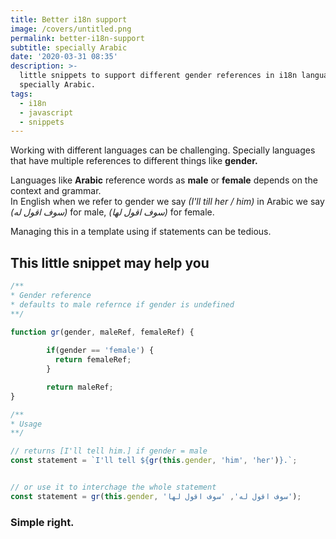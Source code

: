 ```yaml
---
title: Better i18n support
image: /covers/untitled.png
permalink: better-i18n-support
subtitle: specially Arabic
date: '2020-03-31 08:35'
description: >-
  little snippets to support different gender references in i18n languages
  specially Arabic.
tags:
  - i18n
  - javascript
  - snippets
---
```

Working with different languages can be challenging. Specially languages that have multiple references to different things like **gender.**

Languages like **Arabic** reference words as **male** or **female** depends on the context and grammar.\
In English when we refer to gender we say *(I'll till her / him)* in Arabic we say *(سوف اقول له)* for male, *(سوف اقول لها)* for female. 

Managing this in a template using if statements can be tedious.

## This little snippet may help you

```javascript
/**
* Gender reference
* defaults to male refernce if gender is undefined
**/

function gr(gender, maleRef, femaleRef) {
      
        if(gender == 'female') {
          return femaleRef;
        }

        return maleRef;
}
```

```javascript
/**
* Usage
**/

// returns [I'll tell him.] if gender = male
const statement = `I'll tell ${gr(this.gender, 'him', 'her')}.`;


// or use it to interchage the whole statement
const statement = gr(this.gender, 'سوف اقول له', 'سوف اقول لها');
```

### Simple right.